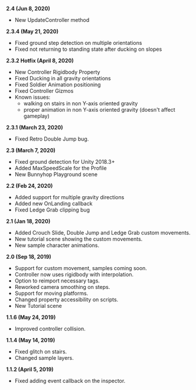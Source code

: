 <b>2.4 (Jun 8, 2020)</b>
- New UpdateController method

<b>2.3.4 (May 21, 2020)</b>
- Fixed ground step detection on multiple orientations
- Fixed not returning to standing state after ducking on slopes

<b>2.3.2 Hotfix (April 8, 2020)</b>
- New Controller Rigidbody Property
- Fixed Ducking in all gravity orientations
- Fixed Soldier Animation positioning
- Fixed Controller Gizmos
- Known issues:
  - walking on stairs in non Y-axis oriented gravity
  - proper animation in non Y-axis oriented gravity (doesn't affect gameplay)

<b>2.3.1 (March 23, 2020)</b>
- Fixed Retro Double Jump bug.

<b>2.3 (March 7, 2020)</b>
- Fixed ground detection for Unity 2018.3+
- Added MaxSpeedScale for the Profile
- New Bunnyhop Playground scene

<b>2.2 (Feb 24, 2020)</b>
- Added support for multiple gravity directions
- Added new OnLanding callback
- Fixed Ledge Grab clipping bug

<b>2.1 (Jan 18, 2020)</b>
- Added Crouch Slide, Double Jump and Ledge Grab custom movements.
- New tutorial scene showing the custom movements.
- New sample character animations.

<b>2.0 (Sep 18, 2019)</b>
- Support for custom movement, samples coming soon.
- Controller now uses rigidbody with interpolation.
- Option to reimport necessary tags.
- Reworked camera smoothing on steps.
- Support for moving platforms.
- Changed property accessibility on scripts.
- New Tutorial scene

<b>1.1.6 (May 24, 2019)</b>
- Improved controller collision.

<b>1.1.4 (May 14, 2019)</b>
- Fixed glitch on stairs.
- Changed sample layers.

<b>1.1.2 (April 5, 2019)</b>
- Fixed adding event callback on the inspector.
